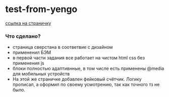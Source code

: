 # test-from-yengo
[ссылка на страничку](https://github.com/muratbyazrov/test-from-yengo/)

### Что сделано?
- страница сверстана в соответвие с дизайном
- примененил БЭМ
- в первой части задания все работает на чистом html css без применения js
- блоки полностью адаптивнные, в том числе есть применены @media для мобильных устройств
- На этой же страничке добавлен фейковый счётчик. Логику прописал, а оформил по своему усмотрению, так как точного тз не было.
